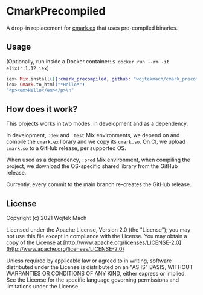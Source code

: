 # CmarkPrecompiled

<!-- MDOC !-->

A drop-in replacement for [cmark.ex](https://github.com/asaaki/cmark.ex) that uses pre-compiled binaries.

## Usage

(Optionally, run inside a Docker container: `$ docker run --rm -it elixir:1.12 iex`)

```elixir
iex> Mix.install([{:cmark_precompiled, github: "wojtekmach/cmark_precompiled"}])
iex> Cmark.to_html("*Hello*")
"<p><em>Hello</em></p>\n"
```

<!-- MDOC !-->

## How does it work?

This projects works in two modes: in development and as a dependency.

In development, `:dev` and `:test` Mix environments, we depend on and compile the `cmark.ex` library and we copy its `cmark.so`. On CI, we upload `cmark.so` to a GitHub release, per supported OS.

When used as a dependency, `:prod` Mix environment, when compiling the project, we download the OS-specific shared library from the GitHub release.

Currently, every commit to the main branch re-creates the GitHub release.

## License

Copyright (c) 2021 Wojtek Mach

Licensed under the Apache License, Version 2.0 (the "License");
you may not use this file except in compliance with the License.
You may obtain a copy of the License at [http://www.apache.org/licenses/LICENSE-2.0](http://www.apache.org/licenses/LICENSE-2.0)

Unless required by applicable law or agreed to in writing, software
distributed under the License is distributed on an "AS IS" BASIS,
WITHOUT WARRANTIES OR CONDITIONS OF ANY KIND, either express or implied.
See the License for the specific language governing permissions and
limitations under the License.
